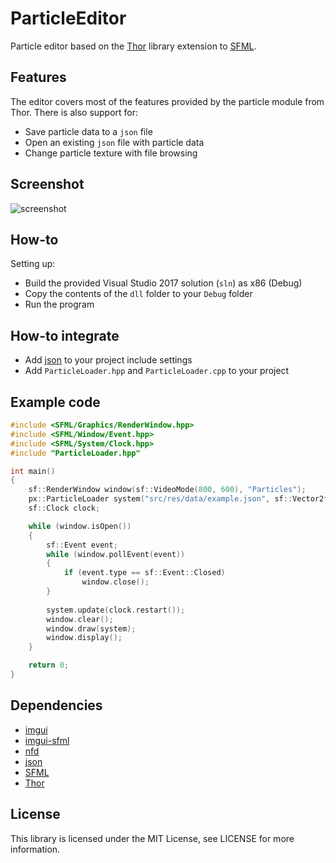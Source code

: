 # ParticleEditor

Particle editor based on the [Thor](https://github.com/Bromeon/Thor) library extension to [SFML](https://github.com/SFML/SFML). 

## Features

The editor covers most of the features provided by the particle module from Thor. There is also
support for:

* Save particle data to a `json` file
* Open an existing `json` file with particle data
* Change particle texture with file browsing

## Screenshot

![screenshot](https://i.imgur.com/ovCAsrP.png)

## How-to

Setting up:

* Build the provided Visual Studio 2017 solution (`sln`) as x86 (Debug)
* Copy the contents of the `dll` folder to your `Debug` folder
* Run the program

## How-to integrate

* Add [json](https://github.com/nlohmann/json) to your project include settings
* Add `ParticleLoader.hpp` and `ParticleLoader.cpp` to your project

## Example code

```c++
#include <SFML/Graphics/RenderWindow.hpp>
#include <SFML/Window/Event.hpp>
#include <SFML/System/Clock.hpp>
#include "ParticleLoader.hpp"

int main()
{
    sf::RenderWindow window(sf::VideoMode(800, 600), "Particles");
    px::ParticleLoader system("src/res/data/example.json", sf::Vector2f(400.f, 400.f));
    sf::Clock clock;

    while (window.isOpen())
    {
        sf::Event event;
        while (window.pollEvent(event))
        {
            if (event.type == sf::Event::Closed)
                window.close();
        }
		
        system.update(clock.restart());
        window.clear();
        window.draw(system);
        window.display();
    }

    return 0;
}
```


## Dependencies

* [imgui](https://github.com/ocornut/imgui)
* [imgui-sfml](https://github.com/eliasdaler/imgui-sfml)
* [nfd](https://github.com/mlabbe/nativefiledialog)
* [json](https://github.com/nlohmann/json)
* [SFML](https://github.com/SFML/SFML)
* [Thor](https://github.com/Bromeon/Thor)

## License

This library is licensed under the MIT License, see LICENSE for more information.
